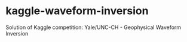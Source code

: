 # kaggle-waveform-inversion
Solution of Kaggle competition: Yale/UNC-CH - Geophysical Waveform Inversion
